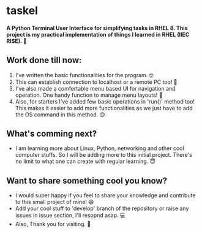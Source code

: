 # taskel
#### A Python Terminal User Interface for simplifying tasks in RHEL 8. This project is my practical implementation of things I learned in RHEL (IIEC RISE). 🤠

## Work done till now:

1) I've written the basic functionalities for the program. 🤓
2) This can establish connection to localhost or a remote PC too! 🤩
3) I've also made a comfertable menu based UI for navigation and operation. One handy function to manage menu layouts! 📡
4) Also, for starters I've added few basic operations in 'run()' method too! This makes it easier to add more functionalities as we just have to add the OS command in this method. 😌

## What's comming next?
- I am learning more about Linux, Python, networking and other cool computer stuffs. So I will be adding more to this initial project. There's no limit to what one can create with regular learning. 😇

## Want to share something cool you know?
- I would super happy if you feel to share your knowledge and contribute to this small project of mine! 😄
- Add your cool stuff to 'develop' branch of the repository or raise any issues in issue section, I'll resopnd asap. 💻
- Also, Thank you for visiting. 🤗
